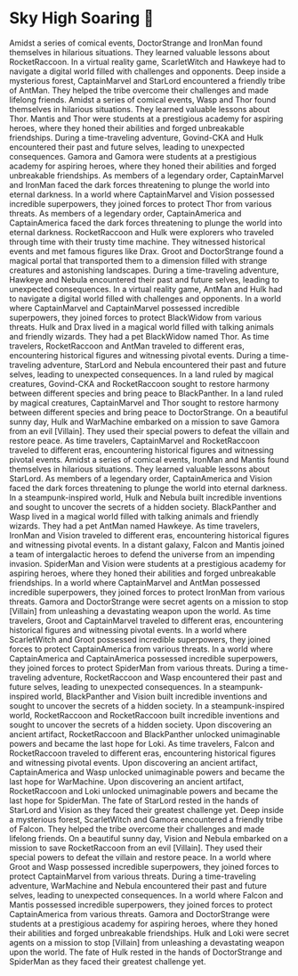 # Sky High Soaring :gift:

Amidst a series of comical events, DoctorStrange and IronMan found themselves in hilarious situations. They learned valuable lessons about RocketRaccoon.
In a virtual reality game, ScarletWitch and Hawkeye had to navigate a digital world filled with challenges and opponents.
Deep inside a mysterious forest, CaptainMarvel and StarLord encountered a friendly tribe of AntMan. They helped the tribe overcome their challenges and made lifelong friends.
Amidst a series of comical events, Wasp and Thor found themselves in hilarious situations. They learned valuable lessons about Thor.
Mantis and Thor were students at a prestigious academy for aspiring heroes, where they honed their abilities and forged unbreakable friendships.
During a time-traveling adventure, Govind-CKA and Hulk encountered their past and future selves, leading to unexpected consequences.
Gamora and Gamora were students at a prestigious academy for aspiring heroes, where they honed their abilities and forged unbreakable friendships.
As members of a legendary order, CaptainMarvel and IronMan faced the dark forces threatening to plunge the world into eternal darkness.
In a world where CaptainMarvel and Vision possessed incredible superpowers, they joined forces to protect Thor from various threats.
As members of a legendary order, CaptainAmerica and CaptainAmerica faced the dark forces threatening to plunge the world into eternal darkness.
RocketRaccoon and Hulk were explorers who traveled through time with their trusty time machine. They witnessed historical events and met famous figures like Drax.
Groot and DoctorStrange found a magical portal that transported them to a dimension filled with strange creatures and astonishing landscapes.
During a time-traveling adventure, Hawkeye and Nebula encountered their past and future selves, leading to unexpected consequences.
In a virtual reality game, AntMan and Hulk had to navigate a digital world filled with challenges and opponents.
In a world where CaptainMarvel and CaptainMarvel possessed incredible superpowers, they joined forces to protect BlackWidow from various threats.
Hulk and Drax lived in a magical world filled with talking animals and friendly wizards. They had a pet BlackWidow named Thor.
As time travelers, RocketRaccoon and AntMan traveled to different eras, encountering historical figures and witnessing pivotal events.
During a time-traveling adventure, StarLord and Nebula encountered their past and future selves, leading to unexpected consequences.
In a land ruled by magical creatures, Govind-CKA and RocketRaccoon sought to restore harmony between different species and bring peace to BlackPanther.
In a land ruled by magical creatures, CaptainMarvel and Thor sought to restore harmony between different species and bring peace to DoctorStrange.
On a beautiful sunny day, Hulk and WarMachine embarked on a mission to save Gamora from an evil [Villain]. They used their special powers to defeat the villain and restore peace.
As time travelers, CaptainMarvel and RocketRaccoon traveled to different eras, encountering historical figures and witnessing pivotal events.
Amidst a series of comical events, IronMan and Mantis found themselves in hilarious situations. They learned valuable lessons about StarLord.
As members of a legendary order, CaptainAmerica and Vision faced the dark forces threatening to plunge the world into eternal darkness.
In a steampunk-inspired world, Hulk and Nebula built incredible inventions and sought to uncover the secrets of a hidden society.
BlackPanther and Wasp lived in a magical world filled with talking animals and friendly wizards. They had a pet AntMan named Hawkeye.
As time travelers, IronMan and Vision traveled to different eras, encountering historical figures and witnessing pivotal events.
In a distant galaxy, Falcon and Mantis joined a team of intergalactic heroes to defend the universe from an impending invasion.
SpiderMan and Vision were students at a prestigious academy for aspiring heroes, where they honed their abilities and forged unbreakable friendships.
In a world where CaptainMarvel and AntMan possessed incredible superpowers, they joined forces to protect IronMan from various threats.
Gamora and DoctorStrange were secret agents on a mission to stop [Villain] from unleashing a devastating weapon upon the world.
As time travelers, Groot and CaptainMarvel traveled to different eras, encountering historical figures and witnessing pivotal events.
In a world where ScarletWitch and Groot possessed incredible superpowers, they joined forces to protect CaptainAmerica from various threats.
In a world where CaptainAmerica and CaptainAmerica possessed incredible superpowers, they joined forces to protect SpiderMan from various threats.
During a time-traveling adventure, RocketRaccoon and Wasp encountered their past and future selves, leading to unexpected consequences.
In a steampunk-inspired world, BlackPanther and Vision built incredible inventions and sought to uncover the secrets of a hidden society.
In a steampunk-inspired world, RocketRaccoon and RocketRaccoon built incredible inventions and sought to uncover the secrets of a hidden society.
Upon discovering an ancient artifact, RocketRaccoon and BlackPanther unlocked unimaginable powers and became the last hope for Loki.
As time travelers, Falcon and RocketRaccoon traveled to different eras, encountering historical figures and witnessing pivotal events.
Upon discovering an ancient artifact, CaptainAmerica and Wasp unlocked unimaginable powers and became the last hope for WarMachine.
Upon discovering an ancient artifact, RocketRaccoon and Loki unlocked unimaginable powers and became the last hope for SpiderMan.
The fate of StarLord rested in the hands of StarLord and Vision as they faced their greatest challenge yet.
Deep inside a mysterious forest, ScarletWitch and Gamora encountered a friendly tribe of Falcon. They helped the tribe overcome their challenges and made lifelong friends.
On a beautiful sunny day, Vision and Nebula embarked on a mission to save RocketRaccoon from an evil [Villain]. They used their special powers to defeat the villain and restore peace.
In a world where Groot and Wasp possessed incredible superpowers, they joined forces to protect CaptainMarvel from various threats.
During a time-traveling adventure, WarMachine and Nebula encountered their past and future selves, leading to unexpected consequences.
In a world where Falcon and Mantis possessed incredible superpowers, they joined forces to protect CaptainAmerica from various threats.
Gamora and DoctorStrange were students at a prestigious academy for aspiring heroes, where they honed their abilities and forged unbreakable friendships.
Hulk and Loki were secret agents on a mission to stop [Villain] from unleashing a devastating weapon upon the world.
The fate of Hulk rested in the hands of DoctorStrange and SpiderMan as they faced their greatest challenge yet.
